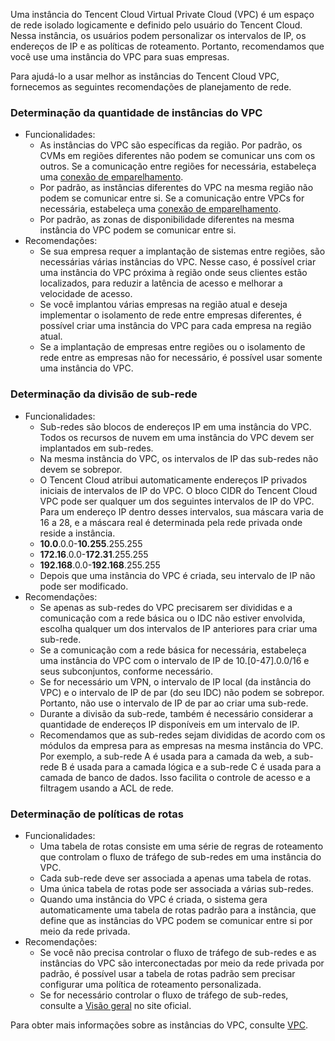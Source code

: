 Uma instância do Tencent Cloud Virtual Private Cloud (VPC) é um espaço de rede isolado logicamente e definido pelo usuário do Tencent Cloud. Nessa instância, os usuários podem personalizar os intervalos de IP, os endereços de IP e as políticas de roteamento. Portanto, recomendamos que você use uma instância do VPC para suas empresas.

Para ajudá-lo a usar melhor as instâncias do Tencent Cloud VPC, fornecemos as seguintes recomendações de planejamento de rede.

### Determinação da quantidade de instâncias do VPC

- Funcionalidades:
	- As instâncias do VPC são específicas da região. Por padrão, os CVMs em regiões diferentes não podem se comunicar uns com os outros. Se a comunicação entre regiões for necessária, estabeleça uma [conexão de emparelhamento](https://intl.cloud.tencent.com/document/product/553).
	- Por padrão, as instâncias diferentes do VPC na mesma região não podem se comunicar entre si. Se a comunicação entre VPCs for necessária, estabeleça uma [conexão de emparelhamento](https://intl.cloud.tencent.com/document/product/553).
	- Por padrão, as zonas de disponibilidade diferentes na mesma instância do VPC podem se comunicar entre si.
- Recomendações:
	- Se sua empresa requer a implantação de sistemas entre regiões, são necessárias várias instâncias do VPC. Nesse caso, é possível criar uma instância do VPC próxima à região onde seus clientes estão localizados, para reduzir a latência de acesso e melhorar a velocidade de acesso.
	- Se você implantou várias empresas na região atual e deseja implementar o isolamento de rede entre empresas diferentes, é possível criar uma instância do VPC para cada empresa na região atual.
	- Se a implantação de empresas entre regiões ou o isolamento de rede entre as empresas não for necessário, é possível usar somente uma instância do VPC.

### Determinação da divisão de sub-rede
- Funcionalidades:
	- Sub-redes são blocos de endereços IP em uma instância do VPC. Todos os recursos de nuvem em uma instância do VPC devem ser implantados em sub-redes.
	- Na mesma instância do VPC, os intervalos de IP das sub-redes não devem se sobrepor.
	- O Tencent Cloud atribui automaticamente endereços IP privados iniciais de intervalos de IP do VPC. O bloco CIDR do Tencent Cloud VPC pode ser qualquer um dos seguintes intervalos de IP do VPC. Para um endereço IP dentro desses intervalos, sua máscara varia de 16 a 28, e a máscara real é determinada pela rede privada onde reside a instância.
	 - **10.0**.0.0-**10.255**.255.255
	 - **172.16**.0.0-**172.31**.255.255
	 - **192.168**.0.0-**192.168**.255.255
	- Depois que uma instância do VPC é criada, seu intervalo de IP não pode ser modificado.
- Recomendações:
	- Se apenas as sub-redes do VPC precisarem ser divididas e a comunicação com a rede básica ou o IDC não estiver envolvida, escolha qualquer um dos intervalos de IP anteriores para criar uma sub-rede.
	- Se a comunicação com a rede básica for necessária, estabeleça uma instância do VPC com o intervalo de IP de 10.[0-47].0.0/16 e seus subconjuntos, conforme necessário.
	- Se for necessário um VPN, o intervalo de IP local (da instância do VPC) e o intervalo de IP de par (do seu IDC) não podem se sobrepor. Portanto, não use o intervalo de IP de par ao criar uma sub-rede.
	- Durante a divisão da sub-rede, também é necessário considerar a quantidade de endereços IP disponíveis em um intervalo de IP.
	- Recomendamos que as sub-redes sejam divididas de acordo com os módulos da empresa para as empresas na mesma instância do VPC. Por exemplo, a sub-rede A é usada para a camada da web, a sub-rede B é usada para a camada lógica e a sub-rede C é usada para a camada de banco de dados. Isso facilita o controle de acesso e a filtragem usando a ACL de rede.

### Determinação de políticas de rotas

- Funcionalidades:
	- Uma tabela de rotas consiste em uma série de regras de roteamento que controlam o fluxo de tráfego de sub-redes em uma instância do VPC.
	- Cada sub-rede deve ser associada a apenas uma tabela de rotas.
	- Uma única tabela de rotas pode ser associada a várias sub-redes.
	- Quando uma instância do VPC é criada, o sistema gera automaticamente uma tabela de rotas padrão para a instância, que define que as instâncias do VPC podem se comunicar entre si por meio da rede privada.
- Recomendações:
	- Se você não precisa controlar o fluxo de tráfego de sub-redes e as instâncias do VPC são interconectadas por meio da rede privada por padrão, é possível usar a tabela de rotas padrão sem precisar configurar uma política de roteamento personalizada.
	- Se for necessário controlar o fluxo de tráfego de sub-redes, consulte a [Visão geral](https://intl.cloud.tencent.com/document/product/215/31810) no site oficial.


Para obter mais informações sobre as instâncias do VPC, consulte [VPC](https://intl.cloud.tencent.com/document/product/215).



